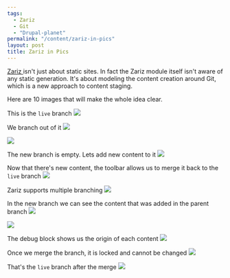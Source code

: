 ```yaml
---
tags:
  - Zariz
  - Git
  - "Drupal-planet"
permalink: "/content/zariz-in-pics"
layout: post
title: Zariz in Pics
---
```



[Zariz ](https://github.com/Gizra/zariz) isn't just about static sites. In fact the Zariz module itself isn't aware of any static generation. It's about modeling the content creation around Git, which is a new approach to content staging.

Here are 10 images that will make the whole idea clear.

This is the ``live`` branch
![]({{BASE_PATH}}/assets/images/posts/zariz2/0.jpg)

We branch out of it
![]({{BASE_PATH}}/assets/images/posts/zariz2/1.jpg)

![]({{BASE_PATH}}/assets/images/posts/zariz2/2.jpg)

<!-- more -->

The new branch is empty. Lets add new content to it
![]({{BASE_PATH}}/assets/images/posts/zariz2/3.jpg)

Now that there's new content, the toolbar allows us to merge it back to the ``live`` branch
![]({{BASE_PATH}}/assets/images/posts/zariz2/4.jpg)

Zariz supports multiple branching
![]({{BASE_PATH}}/assets/images/posts/zariz2/5.jpg)

In the new branch we can see the content that was added in the parent branch
![]({{BASE_PATH}}/assets/images/posts/zariz2/6.jpg)

![]({{BASE_PATH}}/assets/images/posts/zariz2/7.jpg)

The debug block shows us the origin of each content
![]({{BASE_PATH}}/assets/images/posts/zariz2/8.jpg)

Once we merge the branch, it is locked and cannot be changed
![]({{BASE_PATH}}/assets/images/posts/zariz2/9.jpg)

That's the ``live`` branch after the merge
![]({{BASE_PATH}}/assets/images/posts/zariz2/10.jpg)

